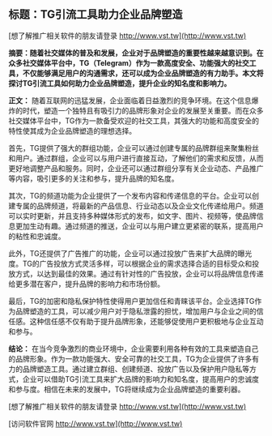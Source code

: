 ## **标题：TG引流工具助力企业品牌塑造**

[想了解推广相关软件的朋友请登录 http://www.vst.tw](http://www.vst.tw)

**摘要：随着社交媒体的普及和发展，企业对于品牌塑造的重要性越来越意识到。在众多社交媒体平台中，TG（Telegram）作为一款高度安全、功能强大的社交工具，不仅能够满足用户的沟通需求，还可以成为企业品牌塑造的有力助手。本文将探讨TG引流工具如何助力企业品牌塑造，提升企业的知名度和影响力。**

**正文：**
随着互联网的迅猛发展，企业面临着日益激烈的竞争环境。在这个信息爆炸的时代，塑造一个独特且有吸引力的品牌形象对企业的发展至关重要。而在众多社交媒体平台中，TG作为一款备受欢迎的社交工具，其强大的功能和高度安全的特性使其成为企业品牌塑造的理想选择。

首先，TG提供了强大的群组功能，企业可以通过创建专属的品牌群组来聚集粉丝和用户。通过群组，企业可以与用户进行直接互动，了解他们的需求和反馈，从而更好地调整产品和服务。同时，企业还可以通过群组分享有关企业动态、产品推广等内容，吸引更多的关注和参与，提升品牌的知名度。

其次，TG的频道功能为企业提供了一个发布内容和传递信息的平台。企业可以创建专属的品牌频道，将最新的产品信息、行业动态以及企业文化传递给用户。频道可以实时更新，并且支持多种媒体形式的发布，如文字、图片、视频等，使品牌信息更加生动有趣。通过频道的推送，企业可以与用户建立更紧密的联系，提高用户的粘性和忠诚度。

此外，TG还提供了广告推广的功能，企业可以通过投放广告来扩大品牌的曝光度。TG的广告投放方式灵活多样，可以根据企业的需求选择合适的目标受众和投放方式，以达到最佳的效果。通过有针对性的广告投放，企业可以将品牌信息传递给更多潜在客户，提升品牌的影响力和市场份额。

最后，TG的加密和隐私保护特性使得用户更加信任和青睐该平台。企业选择TG作为品牌塑造的工具，可以减少用户对于隐私泄露的担忧，增加用户与企业之间的信任感。这种信任感不仅有助于提升品牌形象，还能够促使用户更积极地与企业互动和参与。

**结论：**
在当今竞争激烈的商业环境中，企业需要利用各种有效的工具来塑造自己的品牌形象。作为一款功能强大、安全可靠的社交工具，TG为企业提供了许多有力的品牌塑造工具。通过建立群组、创建频道、投放广告以及保护用户隐私等方式，企业可以借助TG引流工具来扩大品牌的影响力和知名度，提高用户的忠诚度和参与度。相信在未来的发展中，TG将继续成为企业品牌塑造的重要利器。

[想了解推广相关软件的朋友请登录 http://www.vst.tw](http://www.vst.tw)


[访问软件官网 http://www.vst.tw](http://www.vst.tw)

